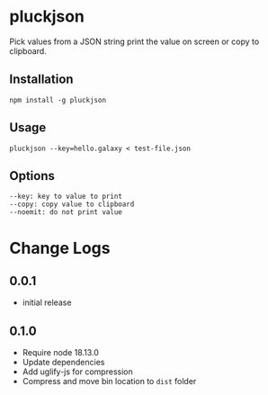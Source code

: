 # pluckjson

Pick values from a JSON string print the value on screen or copy to clipboard.

## Installation

```
npm install -g pluckjson
```

## Usage

```
pluckjson --key=hello.galaxy < test-file.json
```

## Options

```
--key: key to value to print
--copy: copy value to clipboard
--noemit: do not print value
```

# Change Logs

## 0.0.1

- initial release

## 0.1.0

- Require node 18.13.0
- Update dependencies
- Add uglify-js for compression
- Compress and move bin location to `dist` folder 